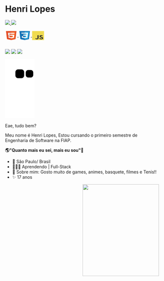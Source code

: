 # Henri Lopes 

<a href="https://github.com/henrizin">
  <img height="180em" src="https://github-readme-stats.vercel.app/api?username=henrizin&show_icons=true&theme=dracula&include_all_commits=true&count_private=true"/>
  <img height="180em" src="https://github-readme-stats.vercel.app/api/top-langs/?username=henrizin&layout=compact&langs_count=7&theme=dracula"/>
</div>
<div style="display: inline_block"><br>
  <img align="center" alt="Rafa-HTML" height="30" width="40" src="https://raw.githubusercontent.com/devicons/devicon/master/icons/html5/html5-original.svg">
  <img align="center" alt="Rafa-CSS" height="30" width="40" src="https://raw.githubusercontent.com/devicons/devicon/master/icons/css3/css3-original.svg">
  <img align="center" alt="Rafa-JS" height="30" width="40" src="https://raw.githubusercontent.com/devicons/devicon/1119b9f84c0290e0f0b38982099a2bd027a48bf1/icons/javascript/javascript-original.svg">

</div>
  
  ##
 
<div> 
  <a href="https://www.instagram.com/_justhenri/" target="_blank"><img src="https://img.shields.io/badge/-Instagram-%23E4405F?style=for-the-badge&logo=instagram&logoColor=white" target="_blank"></a>
  <a href = "mailto:henrilopes1@gmail.com"><img src="https://img.shields.io/badge/-Gmail-%23333?style=for-the-badge&logo=gmail&logoColor=white" target="_blank"></a>
  <a href="https://www.linkedin.com/in/henri-lopes-b54b6720a/" target="_blank"><img src="https://img.shields.io/badge/-LinkedIn-%230077B5?style=for-the-badge&logo=linkedin&logoColor=white" target="_blank"></a> 
 
  ![Snake animation](https://github.com/rafaballerini/rafaballerini/blob/output/github-contribution-grid-snake.svg)
 
</div>

  Eae, tudo bem? 

Meu nome é Henri Lopes, Estou cursando o primeiro semestre de Engenharia de Software na FIAP.

**🌎"Quanto mais eu sei, mais eu sou"🧠**

 - 📍  São Paulo/ Brasil
 - 👨🏻‍💻  Aprendendo | Full-Stack
 - 💬  Sobre mim: Gosto muito de games, animes, basquete, filmes e Tenis!! 
 - ✨  17 anos
 <img src=https://media.giphy.com/media/26ybvOkkmathUXss0/giphy.gif align="right" height="300" width="250">
  
